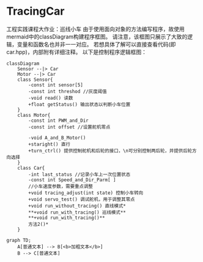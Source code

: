 # TracingCar
工程实践课程大作业：巡线小车
由于使用面向对象的方法编写程序，故使用mermaid中的classDiagram构建程序框图。
请注意，该框图只展示了大致的逻辑，变量和函数名也并非一一对应。
若想具体了解可以直接查看代码(即car.hpp)，内部附有详细注释。
以下是控制程序逻辑框图：

``` mermaid
classDiagram
    Sensor --|> Car
    Motor --|> Car
    class Sensor{
        -const int sensor[5]
        -const int threshod //灰度阈值
        -void read() 读数
        +float getStatus() 输出状态以判断小车位置
    }
    class Motor{
        -const int PWM_and_Dir
        -const int offset //设置舵机零点
        
        -void A_and_B_Motor()
        +staright() 直行
        +turn_ctrl() 提供控制舵机和后轮的接口，\n可分别控制两后轮，并提供后轮方向选择
    }
    class Car{
        -int last_status //记录小车上一次位置状态
        -const int Speed_and_Dir_Parm[ ] 
        //小车速度参数，需要重点调整
        +void tracing_adjust(int state) 控制小车转向
        +void servo_test() 调试舵机，用于调整其零点
        +void run_without_tracing() 直线模式*
        **+void run_with_tracing() 巡线模式**
        **+void run_with_tracing()**
        方法2()*
    }
```


```mermaid
graph TD;
    A[普通文本] --> B[<b>加粗文本</b>]
    B --> C[普通文本]
```